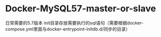 # Docker-MySQL57-master-or-slave
日常需要的5.7版本
init目录存放需要执行的sql语句（需要根据docker-compose.yml里面与docker-entrypoint-initdb.d/同步的目录）
